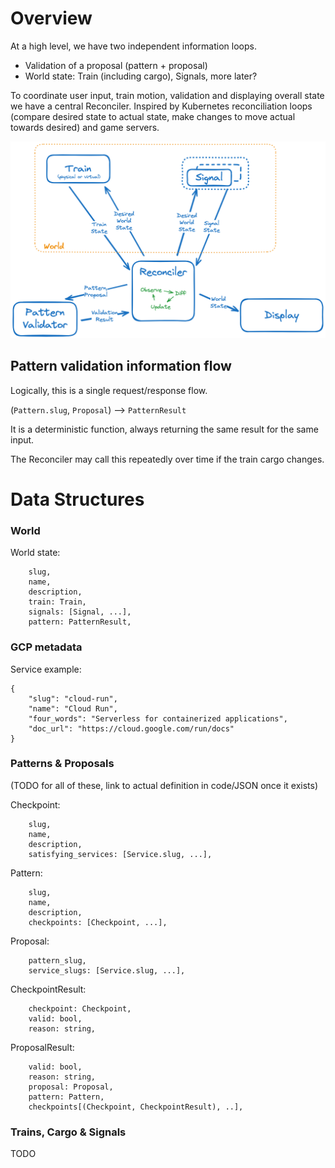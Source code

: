 
# Overview

At a high level, we have two independent information loops. 

* Validation of a proposal (pattern + proposal)
* World state: Train (including cargo), Signals, more later? 

To coordinate user input, train motion, validation and displaying overall state we have a central Reconciler. Inspired by Kubernetes reconciliation loops (compare desired state to actual state, make changes to move actual towards desired) and game servers. 

![information flow diagram](information_flow_a.png)

## Pattern validation information flow

Logically, this is a single request/response flow. 

(`Pattern.slug`, `Proposal`) --> `PatternResult`

It is a deterministic function, always returning the same result for the same input. 

The Reconciler may call this repeatedly over time if the train cargo changes. 

# Data Structures

### World 

World state: 
```
    slug,
    name,
    description,
    train: Train,
    signals: [Signal, ...],
    pattern: PatternResult,
```

### GCP metadata
Service example:
```
{
    "slug": "cloud-run",
    "name": "Cloud Run",
    "four_words": "Serverless for containerized applications",
    "doc_url": "https://cloud.google.com/run/docs"
}
```
### Patterns & Proposals

(TODO for all of these, link to actual definition in code/JSON once it exists)

Checkpoint:
```
    slug,
    name,
    description,
    satisfying_services: [Service.slug, ...],
```

Pattern: 
```
    slug,
    name, 
    description,
    checkpoints: [Checkpoint, ...],
```

Proposal:
```
    pattern_slug,
    service_slugs: [Service.slug, ...],
```

CheckpointResult:
```
    checkpoint: Checkpoint,
    valid: bool,
    reason: string,
```

ProposalResult: 
```
    valid: bool, 
    reason: string,
    proposal: Proposal,
    pattern: Pattern,
    checkpoints[(Checkpoint, CheckpointResult), ..],
```

### Trains, Cargo & Signals

TODO

